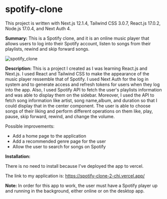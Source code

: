 # spotify-clone

This project is written with Next.js 12.1.4, Tailwind CSS 3.0.7, React.js 17.0.2, Node.js 17.0.4, and Next Auth 4.

<strong>Summary:</strong> This is a Spotify clone, and it is an online music player that allows users to log into their Spotify account, listen to songs from their playlists, rewind and skip forward songs. 

![spotify_clone](https://user-images.githubusercontent.com/85794656/161366067-a2fe8008-483f-4a67-a1b5-2da947b7b50b.gif)

<strong>Description:</strong> This is a project I created as I was learning React.js and Next.js. I used React and Tailwind CSS to make the appearance of the music player ressemble that of Spotify. I used Next Auth for the log in system and to generate access and refresh tokens for users when they log into the app. Also, I used Spotify API to fetch the user's playlists information and was able to display them on the sidebar. Moreover, I used the API to fetch song information like artist, song name,album, and duration so that I could display that in the center component. The user is able to choose songs of their liking and perform different operations on them like, play, pause, skip forward, rewind, and change the volume. 

Possible improvements:
- Add a home page to the application 
- Add a recommended genre page for the user
- Allow the user to search for songs on Spotify 

<strong>Installation:</strong>

There is no need to install because I've deployed the app to vercel.

The link to my application is: https://spotify-clone-2-chi.vercel.app/

<strong>Note:</strong> In order for this app to work, the user must have a Spotify player up and running in the background, either online or on the desktop app.

